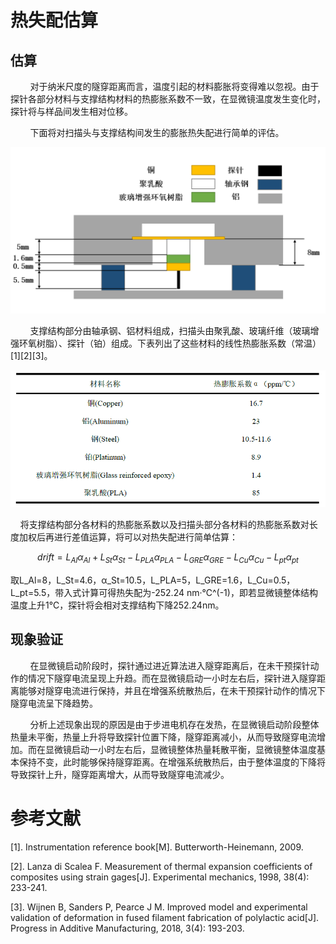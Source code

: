 # 热失配估算

## 估算

        对于纳米尺度的隧穿距离而言，温度引起的材料膨胀将变得难以忽视。由于探针各部分材料与支撑结构材料的热膨胀系数不一致，在显微镜温度发生变化时，探针将与样品间发生相对位移。

        下面将对扫描头与支撑结构间发生的膨胀热失配进行简单的评估。

![d8dabbe49d1394706c39c94dfdc1da75.png](media/d8dabbe49d1394706c39c94dfdc1da75.png)

        支撑结构部分由轴承钢、铝材料组成，扫描头由聚乳酸、玻璃纤维（玻璃增强环氧树脂）、探针（铂）组成。下表列出了这些材料的线性热膨胀系数（常温）[1][2][3]。

![Table1.png](media/Table1.png)

    将支撑结构部分各材料的热膨胀系数以及扫描头部分各材料的热膨胀系数对长度加权后再进行差值运算，将可以对热失配进行简单估算：

$$
drift=L_{Al}\alpha_{Al}+L_{St} \alpha_{St}-L_{PLA} \alpha_{PLA}-L_{GRE}\alpha_{GRE}-L_{Cu} \alpha_{Cu}-L_{pt} α_{pt}
$$

取L_Al=8，L_St=4.6，α_St=10.5，L_PLA=5，L_GRE=1.6，L_Cu=0.5，L_pt=5.5，带入式计算可得热失配为-252.24 nm·℃^(-1)，即若显微镜整体结构温度上升1℃，探针将会相对支撑结构下降252.24nm。

## 现象验证

        在显微镜启动阶段时，探针通过进近算法进入隧穿距离后，在未干预探针动作的情况下隧穿电流呈现上升趋。而在显微镜启动一小时左右后，探针进入隧穿距离能够对隧穿电流进行保持，并且在增强系统散热后，在未干预探针动作的情况下隧穿电流呈下降趋势。

        分析上述现象出现的原因是由于步进电机存在发热，在显微镜启动阶段整体热量未平衡，热量上升将导致探针位置下降，隧穿距离减小，从而导致隧穿电流增加。而在显微镜启动一小时左右后，显微镜整体热量耗散平衡，显微镜整体温度基本保持不变，此时能够保持隧穿距离。在增强系统散热后，由于整体温度的下降将导致探针上升，隧穿距离增大，从而导致隧穿电流减少。

# 参考文献

[1].    Instrumentation reference book[M]. Butterworth-Heinemann, 2009.

[2].    Lanza di Scalea F. Measurement of thermal expansion coefficients of composites using strain gages[J]. Experimental mechanics, 1998, 38(4): 233-241.

[3].    Wijnen B, Sanders P, Pearce J M. Improved model and experimental validation of deformation in fused filament fabrication of polylactic acid[J]. Progress in Additive Manufacturing, 2018, 3(4): 193-203.
